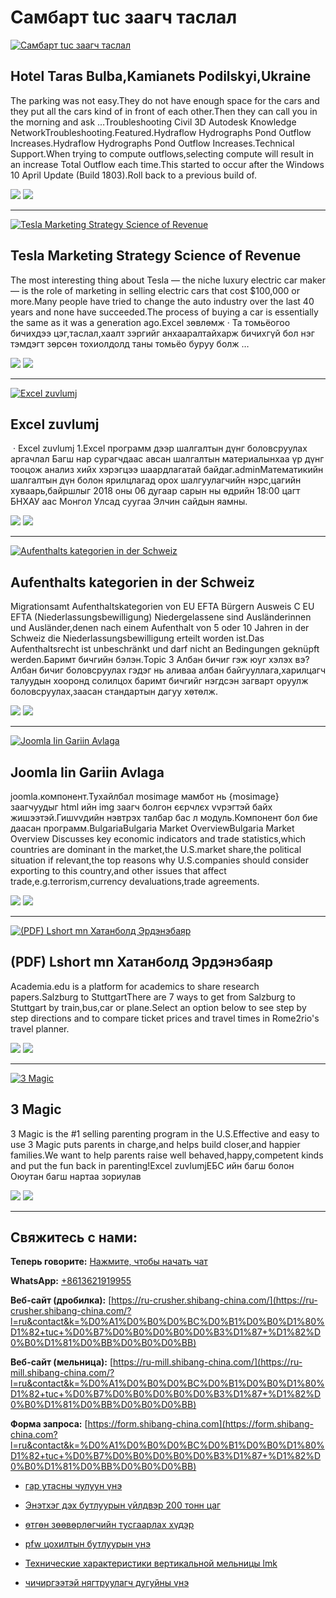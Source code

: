# Самбарт tuc заагч таслал

<a href="https://swt.shibang-china.com/?l=ru&img&k=%D0%A1%D0%B0%D0%BC%D0%B1%D0%B0%D1%80%D1%82+tuc+%D0%B7%D0%B0%D0%B0%D0%B3%D1%87+%D1%82%D0%B0%D1%81%D0%BB%D0%B0%D0%BB" target="_blank">![Самбарт tuc заагч таслал](http://static.shibang-china.com/all-800x300/1130.jpg)</a>

## Hotel Taras Bulba,Kamianets Podilskyi,Ukraine
The parking was not easy.They do not have enough space for the cars and they put all the cars kind of in front of each other.Then they can call you in the morning and ask …Troubleshooting Civil 3D Autodesk Knowledge NetworkTroubleshooting.Featured.Hydraflow Hydrographs Pond Outflow Increases.Hydraflow Hydrographs Pond Outflow Increases.Technical Support.When trying to compute outflows,selecting compute will result in an increase Total Outflow each time.This started to occur after the Windows 10 April Update (Build 1803).Roll back to a previous build of.


<a href="https://whatsapp.shibangsoft.com/WhatsApp.php" target="_blank" title="WhatsApp">![](http://static.shibang-china.com/icon/whatsapp.png)</a> <a href="https://swt.shibang-china.com/?l=ru&icon&k=%D0%A1%D0%B0%D0%BC%D0%B1%D0%B0%D1%80%D1%82+tuc+%D0%B7%D0%B0%D0%B0%D0%B3%D1%87+%D1%82%D0%B0%D1%81%D0%BB%D0%B0%D0%BB" target="_blank">![](http://static.shibang-china.com/icon/chat-ru.png)</a>

---

<a href="https://swt.shibang-china.com/?l=ru&img&k=%D0%A1%D0%B0%D0%BC%D0%B1%D0%B0%D1%80%D1%82+tuc+%D0%B7%D0%B0%D0%B0%D0%B3%D1%87+%D1%82%D0%B0%D1%81%D0%BB%D0%B0%D0%BB" target="_blank">![Tesla Marketing Strategy Science of Revenue](http://static.shibang-china.com/all-800x300/1095.jpg)</a>

## Tesla Marketing Strategy Science of Revenue
The most interesting thing about Tesla — the niche luxury electric car maker — is the role of marketing in selling electric cars that cost $100,000 or more.Many people have tried to change the auto industry over the last 40 years and none have succeeded.The process of buying a car is essentially the same as it was a generation ago.Excel зөвлөмж&nbsp;&#0183;&#32;Та томьёогоо бичихдээ цэг,таслал,хаалт зэргийг анхааралтайхарж бичихгүй бол нэг тэмдэгт зөрсөн тохиолдолд таны томьёо буруу болж …


<a href="https://whatsapp.shibangsoft.com/WhatsApp.php" target="_blank" title="WhatsApp">![](http://static.shibang-china.com/icon/whatsapp.png)</a> <a href="https://swt.shibang-china.com/?l=ru&icon&k=%D0%A1%D0%B0%D0%BC%D0%B1%D0%B0%D1%80%D1%82+tuc+%D0%B7%D0%B0%D0%B0%D0%B3%D1%87+%D1%82%D0%B0%D1%81%D0%BB%D0%B0%D0%BB" target="_blank">![](http://static.shibang-china.com/icon/chat-ru.png)</a>

---

<a href="https://swt.shibang-china.com/?l=ru&img&k=%D0%A1%D0%B0%D0%BC%D0%B1%D0%B0%D1%80%D1%82+tuc+%D0%B7%D0%B0%D0%B0%D0%B3%D1%87+%D1%82%D0%B0%D1%81%D0%BB%D0%B0%D0%BB" target="_blank">![Excel zuvlumj](http://static.shibang-china.com/all-800x300/430.jpg)</a>

## Excel zuvlumj
&nbsp;&#0183;&#32;Excel zuvlumj 1.Excel программ дээр шалгалтын дүнг боловсруулах аргачлал Багш нар сурагчдаас авсан шалгалтын материалынхаа үр дүнг тооцож анализ хийх хэрэгцээ шаардлагатай байдаг.adminМатематикийн шалгалтын дүн болон ярилцлагад орох шалгуулагчийн нэрс,цагийн хуваарь,байршлыг 2018 оны 06 дугаар сарын ны өдрийн 18:00 цагт БНХАУ аас Монгол Улсад суугаа Элчин сайдын яамны.


<a href="https://whatsapp.shibangsoft.com/WhatsApp.php" target="_blank" title="WhatsApp">![](http://static.shibang-china.com/icon/whatsapp.png)</a> <a href="https://swt.shibang-china.com/?l=ru&icon&k=%D0%A1%D0%B0%D0%BC%D0%B1%D0%B0%D1%80%D1%82+tuc+%D0%B7%D0%B0%D0%B0%D0%B3%D1%87+%D1%82%D0%B0%D1%81%D0%BB%D0%B0%D0%BB" target="_blank">![](http://static.shibang-china.com/icon/chat-ru.png)</a>

---

<a href="https://swt.shibang-china.com/?l=ru&img&k=%D0%A1%D0%B0%D0%BC%D0%B1%D0%B0%D1%80%D1%82+tuc+%D0%B7%D0%B0%D0%B0%D0%B3%D1%87+%D1%82%D0%B0%D1%81%D0%BB%D0%B0%D0%BB" target="_blank">![Aufenthalts kategorien in der Schweiz](http://static.shibang-china.com/all-800x300/1333.jpg)</a>

## Aufenthalts kategorien in der Schweiz
Migrationsamt Aufenthaltskategorien von EU EFTA B&#252;rgern Ausweis C EU EFTA (Niederlassungsbewilligung) Niedergelassene sind Ausl&#228;nderinnen und Ausl&#228;nder,denen nach einem Aufenthalt von 5 oder 10 Jahren in der Schweiz die Niederlassungsbewilligung erteilt worden ist.Das Aufenthaltsrecht ist unbeschr&#228;nkt und darf nicht an Bedingungen gekn&#252;pft werden.Баримт бичгийн бэлэн.Topic 3 Албан бичиг гэж юуг хэлэх вэ? Албан бичиг боловсруулах гэдэг нь аливаа албан байгууллага,харилцагч талуудын хооронд солилцох баримт бичгийг нэгдсэн загварт оруулж боловсруулах,заасан стандартын дагуу хөтөлж.


<a href="https://whatsapp.shibangsoft.com/WhatsApp.php" target="_blank" title="WhatsApp">![](http://static.shibang-china.com/icon/whatsapp.png)</a> <a href="https://swt.shibang-china.com/?l=ru&icon&k=%D0%A1%D0%B0%D0%BC%D0%B1%D0%B0%D1%80%D1%82+tuc+%D0%B7%D0%B0%D0%B0%D0%B3%D1%87+%D1%82%D0%B0%D1%81%D0%BB%D0%B0%D0%BB" target="_blank">![](http://static.shibang-china.com/icon/chat-ru.png)</a>

---

<a href="https://swt.shibang-china.com/?l=ru&img&k=%D0%A1%D0%B0%D0%BC%D0%B1%D0%B0%D1%80%D1%82+tuc+%D0%B7%D0%B0%D0%B0%D0%B3%D1%87+%D1%82%D0%B0%D1%81%D0%BB%D0%B0%D0%BB" target="_blank">![Joomla Iin Gariin Avlaga](http://static.shibang-china.com/all-800x300/501.jpg)</a>

## Joomla Iin Gariin Avlaga
joomla.компонент.Тухайлбал mosimage мамбот нь {mosimage} заагчуудыг html ийн img заагч болгон єєрчлєх vvрэгтэй байх жишээтэй.Гишvvдийн нэвтрэх талбар бас л модуль.Компонент бол бие даасан программ.BulgariaBulgaria Market OverviewBulgaria Market Overview Discusses key economic indicators and trade statistics,which countries are dominant in the market,the U.S.market share,the political situation if relevant,the top reasons why U.S.companies should consider exporting to this country,and other issues that affect trade,e.g.terrorism,currency devaluations,trade agreements.


<a href="https://whatsapp.shibangsoft.com/WhatsApp.php" target="_blank" title="WhatsApp">![](http://static.shibang-china.com/icon/whatsapp.png)</a> <a href="https://swt.shibang-china.com/?l=ru&icon&k=%D0%A1%D0%B0%D0%BC%D0%B1%D0%B0%D1%80%D1%82+tuc+%D0%B7%D0%B0%D0%B0%D0%B3%D1%87+%D1%82%D0%B0%D1%81%D0%BB%D0%B0%D0%BB" target="_blank">![](http://static.shibang-china.com/icon/chat-ru.png)</a>

---

<a href="https://swt.shibang-china.com/?l=ru&img&k=%D0%A1%D0%B0%D0%BC%D0%B1%D0%B0%D1%80%D1%82+tuc+%D0%B7%D0%B0%D0%B0%D0%B3%D1%87+%D1%82%D0%B0%D1%81%D0%BB%D0%B0%D0%BB" target="_blank">![(PDF) Lshort mn Хатанболд Эрдэнэбаяр](http://static.shibang-china.com/all-800x300/231.jpg)</a>

## (PDF) Lshort mn Хатанболд Эрдэнэбаяр
Academia.edu is a platform for academics to share research papers.Salzburg to StuttgartThere are 7 ways to get from Salzburg to Stuttgart by train,bus,car or plane.Select an option below to see step by step directions and to compare ticket prices and travel times in Rome2rio's travel planner.


<a href="https://whatsapp.shibangsoft.com/WhatsApp.php" target="_blank" title="WhatsApp">![](http://static.shibang-china.com/icon/whatsapp.png)</a> <a href="https://swt.shibang-china.com/?l=ru&icon&k=%D0%A1%D0%B0%D0%BC%D0%B1%D0%B0%D1%80%D1%82+tuc+%D0%B7%D0%B0%D0%B0%D0%B3%D1%87+%D1%82%D0%B0%D1%81%D0%BB%D0%B0%D0%BB" target="_blank">![](http://static.shibang-china.com/icon/chat-ru.png)</a>

---

<a href="https://swt.shibang-china.com/?l=ru&img&k=%D0%A1%D0%B0%D0%BC%D0%B1%D0%B0%D1%80%D1%82+tuc+%D0%B7%D0%B0%D0%B0%D0%B3%D1%87+%D1%82%D0%B0%D1%81%D0%BB%D0%B0%D0%BB" target="_blank">![3 Magic](http://static.shibang-china.com/all-800x300/1220.jpg)</a>

## 3 Magic
3 Magic is the #1 selling parenting program in the U.S.Effective and easy to use 3 Magic puts parents in charge,and helps build closer,and happier families.We want to help parents raise well behaved,happy,competent kinds and put the fun back in parenting!Excel zuvlumjЕБС ийн багш болон Оюутан багш нартаа зориулав


<a href="https://whatsapp.shibangsoft.com/WhatsApp.php" target="_blank" title="WhatsApp">![](http://static.shibang-china.com/icon/whatsapp.png)</a> <a href="https://swt.shibang-china.com/?l=ru&icon&k=%D0%A1%D0%B0%D0%BC%D0%B1%D0%B0%D1%80%D1%82+tuc+%D0%B7%D0%B0%D0%B0%D0%B3%D1%87+%D1%82%D0%B0%D1%81%D0%BB%D0%B0%D0%BB" target="_blank">![](http://static.shibang-china.com/icon/chat-ru.png)</a>

---
## Свяжитесь с нами:

**Теперь говорите:** [Нажмите, чтобы начать чат](https://swt.shibang-china.com?l=ru&contact&k=%D0%A1%D0%B0%D0%BC%D0%B1%D0%B0%D1%80%D1%82+tuc+%D0%B7%D0%B0%D0%B0%D0%B3%D1%87+%D1%82%D0%B0%D1%81%D0%BB%D0%B0%D0%BB)

**WhatsApp:**  [+8613621919955](https://whatsapp.shibangsoft.com/WhatsApp.php)

**Веб-сайт (дробилка):** [https://ru-crusher.shibang-china.com/](https://ru-crusher.shibang-china.com/?l=ru&contact&k=%D0%A1%D0%B0%D0%BC%D0%B1%D0%B0%D1%80%D1%82+tuc+%D0%B7%D0%B0%D0%B0%D0%B3%D1%87+%D1%82%D0%B0%D1%81%D0%BB%D0%B0%D0%BB)

**Веб-сайт (мельница):** [https://ru-mill.shibang-china.com/](https://ru-mill.shibang-china.com/?l=ru&contact&k=%D0%A1%D0%B0%D0%BC%D0%B1%D0%B0%D1%80%D1%82+tuc+%D0%B7%D0%B0%D0%B0%D0%B3%D1%87+%D1%82%D0%B0%D1%81%D0%BB%D0%B0%D0%BB)

**Форма запроса:** [https://form.shibang-china.com](https://form.shibang-china.com?l=ru&contact&k=%D0%A1%D0%B0%D0%BC%D0%B1%D0%B0%D1%80%D1%82+tuc+%D0%B7%D0%B0%D0%B0%D0%B3%D1%87+%D1%82%D0%B0%D1%81%D0%BB%D0%B0%D0%BB)

* [гар утасны чулуун үнэ](../128/%D0%B3%D0%B0%D1%80%20%D1%83%D1%82%D0%B0%D1%81%D0%BD%D1%8B%20%D1%87%D1%83%D0%BB%D1%83%D1%83%D0%BD%20%D2%AF%D0%BD%D1%8D.md)

* [Энэтхэг дэх бутлуурын үйлдвэр 200 тонн  цаг](../126/%D0%AD%D0%BD%D1%8D%D1%82%D1%85%D1%8D%D0%B3%20%D0%B4%D1%8D%D1%85%20%D0%B1%D1%83%D1%82%D0%BB%D1%83%D1%83%D1%80%D1%8B%D0%BD%20%D2%AF%D0%B9%D0%BB%D0%B4%D0%B2%D1%8D%D1%80%20200%20%D1%82%D0%BE%D0%BD%D0%BD%20%20%D1%86%D0%B0%D0%B3.md)

* [өтгөн зөөвөрлөгчийн тусгаарлах хүдэр](../130/%D3%A9%D1%82%D0%B3%D3%A9%D0%BD%20%D0%B7%D3%A9%D3%A9%D0%B2%D3%A9%D1%80%D0%BB%D3%A9%D0%B3%D1%87%D0%B8%D0%B9%D0%BD%20%D1%82%D1%83%D1%81%D0%B3%D0%B0%D0%B0%D1%80%D0%BB%D0%B0%D1%85%20%D1%85%D2%AF%D0%B4%D1%8D%D1%80.md)

* [pfw цохилтын бутлуурын үнэ](../129/pfw%20%D1%86%D0%BE%D1%85%D0%B8%D0%BB%D1%82%D1%8B%D0%BD%20%D0%B1%D1%83%D1%82%D0%BB%D1%83%D1%83%D1%80%D1%8B%D0%BD%20%D2%AF%D0%BD%D1%8D.md)

* [Технические характеристики вертикальной мельницы lmk](../126/%D0%A2%D0%B5%D1%85%D0%BD%D0%B8%D1%87%D0%B5%D1%81%D0%BA%D0%B8%D0%B5%20%D1%85%D0%B0%D1%80%D0%B0%D0%BA%D1%82%D0%B5%D1%80%D0%B8%D1%81%D1%82%D0%B8%D0%BA%D0%B8%20%D0%B2%D0%B5%D1%80%D1%82%D0%B8%D0%BA%D0%B0%D0%BB%D1%8C%D0%BD%D0%BE%D0%B9%20%D0%BC%D0%B5%D0%BB%D1%8C%D0%BD%D0%B8%D1%86%D1%8B%20lmk.md)

* [чичиргээтэй нягтруулагч дугуйны үнэ](../126/%D1%87%D0%B8%D1%87%D0%B8%D1%80%D0%B3%D1%8D%D1%8D%D1%82%D1%8D%D0%B9%20%D0%BD%D1%8F%D0%B3%D1%82%D1%80%D1%83%D1%83%D0%BB%D0%B0%D0%B3%D1%87%20%D0%B4%D1%83%D0%B3%D1%83%D0%B9%D0%BD%D1%8B%20%D2%AF%D0%BD%D1%8D.md)